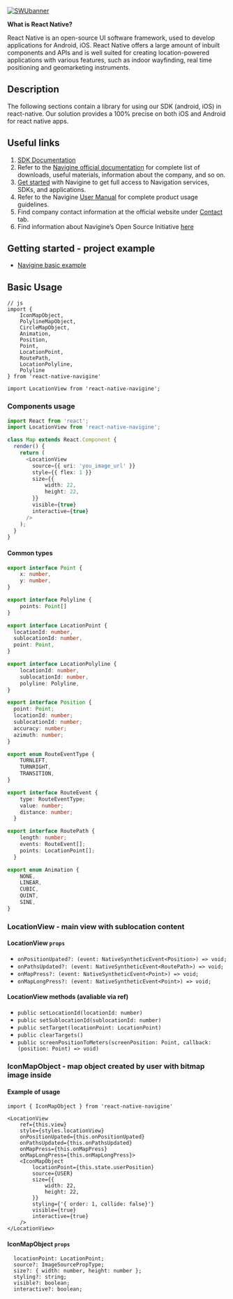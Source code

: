 
[![SWUbanner](https://i.ibb.co/DK0WNM7/react-native.jpg)](https://github.com/Navigine/react-native-navigine)

**What is React Native?**

React Native is an open-source UI software framework, used to develop applications for Android, iOS. React Native offers a large amount of inbuilt components and APIs and is well suited for creating location-powered applications with various features, such as indoor wayfinding, real time positioning and geomarketing instruments. 

## Description
The following sections contain a library  for using our SDK (android, iOS) in react-native. Our solution provides a 100% precise on both iOS and Android for react native apps. 

## Useful links 
1. [SDK Documentation](https://github.com/Navigine/Indoor-Navigation-Android-Mobile-SDK-2.0/wiki)
2. Refer to the [Navigine official documentation](https://navigine.com/documentation/) for complete list of downloads, useful materials, information about the company, and so on.
3. [Get started](http://locations.navigine.com/login) with Navigine to get full access to Navigation services, SDKs, and applications.
4. Refer to the Navigine [User Manual](http://docs.navigine.com/) for complete product usage guidelines.
5. Find company contact information at the official website under [Contact](https://navigine.com/contacts/) tab.
6. Find information about Navigine’s Open Source Initiative [here](https://navigine.com/open-source/)
## Getting started - project example

- [Navigine basic example](https://github.com/Navigine/react-native-navigine-example)

## Basic Usage

```
// js
import {
    IconMapObject,
    PolylineMapObject,
    CircleMapObject,
    Animation,
    Position,
    Point,
    LocationPoint,
    RoutePath,
    LocationPolyline,
    Polyline
} from 'react-native-navigine'

import LocationView from 'react-native-navigine';
```

### Components usage
```typescript jsx
import React from 'react';
import LocationView from 'react-native-navigine';

class Map extends React.Component {
  render() {
    return (
      <LocationView
        source={{ uri: 'you_image_url' }}
        style={{ flex: 1 }}
        size={{
            width: 22,
            height: 22,
        }}
        visible={true}
        interactive={true}
      />
    );
  }
}
```

#### Common types
```typescript
export interface Point {
    x: number,
    y: number,
}

export interface Polyline {
    points: Point[]
}

export interface LocationPoint {
  locationId: number,
  sublocationId: number,
  point: Point,
}

export interface LocationPolyline {
    locationId: number,
    sublocationId: number,
    polyline: Polyline,
}

export interface Position {
  point: Point;
  locationId: number;
  sublocationId: number;
  accuracy: number;
  azimuth: number;
}

export enum RouteEventType {
    TURNLEFT,
    TURNRIGHT,
    TRANSITION,
}

export interface RouteEvent {
    type: RouteEventType;
    value: number;
    distance: number;
  }

export interface RoutePath {
    length: number;
    events: RouteEvent[];
    points: LocationPoint[];
  }

export enum Animation {
    NONE,
    LINEAR,
    CUBIC,
    QUINT,
    SINE,
}
```
### LocationView - main view with sublocation content

#### LocationView `props`
- `onPositionUpated?: (event: NativeSyntheticEvent<Position>) => void;`
- `onPathsUpdated?: (event: NativeSyntheticEvent<RoutePath>) => void;`
- `onMapPress?: (event: NativeSyntheticEvent<Point>) => void;`
- `onMapLongPress?: (event: NativeSyntheticEvent<Point>) => void;`

#### LocationView methods (avaliable via ref)
- `public setLocationId(locationId: number)`
- `public setSublocationId(sublocationId: number)`
- `public setTarget(locationPoint: LocationPoint)`
- `public clearTargets()`
- `public screenPositionToMeters(screenPosition: Point, callback: (position: Point) => void)`

### IconMapObject - map object created by user with bitmap image inside

#### Example of usage
```
import { IconMapObject } from 'react-native-navigine'

<LocationView
    ref={this.view}
    style={styles.locationView}
    onPositionUpated={this.onPositionUpated}
    onPathsUpdated={this.onPathsUpdated}
    onMapPress={this.onMapPress}
    onMapLongPress={this.onMapLongPress}>
    <IconMapObject
        locationPoint={this.state.userPosition}
        source={USER}
        size={{
            width: 22,
            height: 22,
        }}
        styling={'{ order: 1, collide: false}'}
        visible={true}
        interactive={true}
    />
</LocationView>
```
#### IconMapObject `props`
```
  locationPoint: LocationPoint;
  source?: ImageSourcePropType;
  size?: { width: number, height: number };
  styling?: string;
  visible?: boolean;
  interactive?: boolean;
```
